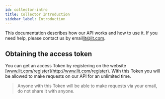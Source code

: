 ```yaml
---
id: collector-intro
title: Collector Introduction
sidebar_label: Introduction
---
```


This documentation describes how our API works and how to use it. If you need help, please contact us by email[lit@lit.com](mailto:lit@lit.com).

## Obtaining the access token

You can get an access Token by registering on the website
 [www.lit.com/register](http://www.lit.com/register). With this Token you will be allowed to make requests on our API for an unlimited time.

>Anyone with this Token will be able to make requests via your email, do not share it with anyone.
